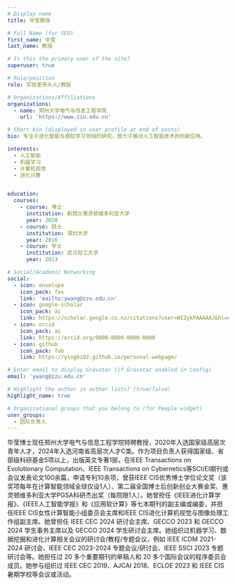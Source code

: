 ```yaml
---
# Display name
title: 毕莹教授

# Full Name (for SEO)
first_name: 毕莹
last_name: 教授

# Is this the primary user of the site?
superuser: true

# Role/position
role: 实验室带头人/教授

# Organizations/Affiliations
organizations:
  - name: 郑州大学电气与信息工程学院
    url: 'https://www.zzu.edu.cn'

# Short bio (displayed in user profile at end of posts)
bio: 专注于进化智能与感知学习领域的研究，致力于推动人工智能技术的创新应用。

interests:
  - 人工智能
  - 机器学习
  - 计算机视觉
  - 进化计算


education:
  courses:
    - course: 博士
      institution: 新西兰惠灵顿维多利亚大学
      year: 2020
    - course: 硕士
      institution: 深圳大学
      year: 2016
    - course: 学士
      institution: 武汉轻工大学
      year: 2013

# Social/Academic Networking
social:
  - icon: envelope
    icon_pack: fas
    link: 'mailto:ywang@zzu.edu.cn'
  - icon: google-scholar
    icon_pack: ai
    link: https://scholar.google.co.nz/citations?user=WI2ykPAAAAAJ&hl=enhttps://yingbi92.github.io/homepage/
  - icon: orcid
    icon_pack: ai
    link: https://orcid.org/0000-0000-0000-0000
  - icon: github
    icon_pack: fab
    link: https://yingbi92.github.io/personal-webpage/

# Enter email to display Gravatar (if Gravatar enabled in Config)
email: 'ywang@zzu.edu.cn'

# Highlight the author in author lists? (true/false)
highlight_name: true

# Organizational groups that you belong to (for People widget)
user_groups:
  - 团队负责人
---
```


毕莹博士现任郑州大学电气与信息工程学院特聘教授，2020年入选国家级高层次青年人才，2024年入选河南省高层次人才C类。作为项目负责人获得国家级、省部级科研基金5项以上，出版英文专著1部，在IEEE Transactions on Evolutionary Computation、IEEE Transactions on Cyber​​netics等SCI/EI期刊或会议发表论文100余篇，申请专利10余项，曾获IEEE CIS优秀博士学位论文奖（该奖项每年在计算智能领域全球仅设1人）、第二届全国博士后创新创业大赛金奖、惠灵顿维多利亚大学PGSA科研杰出奖（每院限1人）。她曾担任《IEEE进化计算学报》、《IEEE人工智能学报》和《应用软计算》等七本期刊的副主编或编委，并担任IEEE CIS女性计算智能小组委员会主席和IEEE CIS进化计算机视觉与图像处理工作组副主席。她曾担任 IEEE CEC 2024 研讨会主席、GECCO 2023 和 GECCO 2024 学生事务主席以及 GECCO 2024 学生研讨会主席。她组织过机器学习、数据挖掘和进化计算相关会议的研讨会/教程/专题会议，例如 IEEE ICDM 2021-2024 研讨会、IEEE CEC 2023-2024 专题会议/研讨会、IEEE SSCI 2023 专题研讨会等。她担任过 20 多个重要期刊的审稿人和 20 多个国际会议的程序委员会成员。她参与组织过 IEEE CEC 2019、AJCAI 2018、ECLOE 2023 和 IEEE CIS 暑期学校等会议或活动。